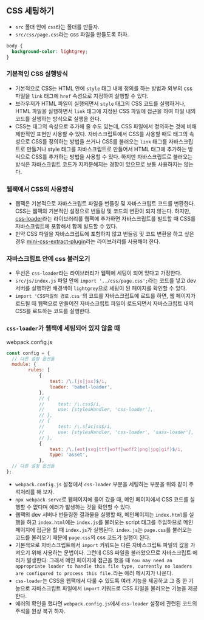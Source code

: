 ## CSS 세팅하기

- `src` 폴더 안에 `css`라는 폴더를 만들자.
- `src/css/page.css`라는 css 파일을 만들도록 하자.

```css
body {
  background-color: lightgrey;
}
```

### 기본적인 CSS 실행방식

- 기본적으로 CSS는 HTML 안에 `style` 태그 내에 정의를 하는 방법과 외부의 css 파일을 `link` 태그에 `href` 속성으로 지정하여 실행할 수 있다.
- 브라우저가 HTML 파일이 실행되면서 `style` 태그의 CSS 코드를 실행하거나, HTML 파일을 실행하면서 `link` 태그에 지정된 CSS 파일에 접근을 하여 파일 내의 코드를 실행하는 방식으로 실행을 한다.
- CSS는 태그의 속성으로 추가해 줄 수도 있는데, CSS 파일에서 정의하는 것에 비해 제한적인 표현만 사용할 수 있다. 자바스크립트에서 CSS를 사용할 때도 태그의 속성으로 CSS를 정의하는 방법을 쓰거나 CSS를 불러오는 `link` 태그를 자바스크립트로 만들거나 style 태그를 자바스크립트로 만들어서 HTML 태그에 추가하는 방식으로 CSS를 추가하는 방법을 사용할 수 있다. 하지만 자바스크립트로 불러오는 방식은 자바스크립트 코드가 지저분해지는 경향이 있으므로 보통 사용하지는 않는다.

### 웹팩에서 CSS의 사용방식

- 웹팩은 기본적으로 자바스크립트 파일을 번들링 및 자바스크립트 코드를 변환한다. CSS는 웹팩의 기본적인 설정으로 번들링 및 코드의 변환이 되지 않는다. 하지만, [css-loader](https://github.com/webpack-contrib/css-loader)라는 라이브러리를 웹팩에 추가하면 자바스크립트를 빌드할 때 CSS를 자바스크립트에 포함해서 함께 빌드할 수 있다.
- 만약 CSS 파일을 자바스크립트에 포함하지 않고 번들링 및 코드 변환을 하고 싶은 경우 [mini-css-extract-plugin](https://github.com/webpack-contrib/mini-css-extract-plugin)라는 라이브러리를 사용해야 한다.

### 자바스크립트 안에 css 불러오기

- 우선은 `css-loader`라는 라이브러리가 웹팩에 세팅이 되어 있다고 가정한다.
- `src/js/index.js` 파일 안에 `import '../css/page.css';`라는 코드를 넣고 dev 서버를 실행하면 배경색이 `lightgrey`으로 세팅이 된 페이지를 확인할 수 있다.
- `import 'CSS파일의 경로.css'`의 코드를 자바스크립트에 로드를 하면, 웹 페이지가 로드될 때 웹팩으로 만들어진 자바스크립트 파일이 로드되면서 자바스크립트 내의 CSS를 로드하는 코드를 실행한다.

### `css-loader`가 웹팩에 세팅되어 있지 않을 때

webpack.config.js

```js
const config = {
  // 다른 설정 옵션들
  module: {
        rules: [
            {
                test: /\.(js|jsx)$/i,
                loader: 'babel-loader',
            },
            // {
            //     test: /\.css$/i,
            //     use: [stylesHandler, 'css-loader'],
            // },
            // {
            //     test: /\.s[ac]ss$/i,
            //     use: [stylesHandler, 'css-loader', 'sass-loader'],
            // },
            {
                test: /\.(eot|svg|ttf|woff|woff2|png|jpg|gif)$/i,
                type: 'asset',
            },
  // 다른 설정 옵션들
};
```

- `webpack.config.js` 설정에서 `css-loader` 부분을 세팅하는 부분을 위와 같이 주석처리를 해 보자.
- `npx webpack serve`로 웹페이지에 들어 갔을 때, 메인 페이지에서 CSS 코드를 실행할 수 없다며 에러가 발생하는 것을 확인할 수 있다.
- 웹팩의 dev 서버나 번들링한 결과물을 실행할 때, 메인페이지는 `index.html`를 실행을 하고 `index.html`에는 `index.js`를 불러오는 script 태그를 주입하므로 메인페이지에 접근을 할 때 `index.js`가 실행된다. `index.js`는 `page.css`를 불러오는 코드를 불러오기 때문에 `page.css`의 css 코드가 실행이 된다.
- 기본적으로 자바스크립트에서 `import` 키워드는 다른 자바스크립트 파일의 값을 가져오기 위해 사용하는 문법이다. 그런데 CSS 파일을 불러왔으므로 자바스크립트 에러가 발생한다. 그래서 메인 페이지에 접근을 했을 때 `You may need an appropriate loader to handle this file type, currently no loaders are configured to process this file.`라는 에러 메시지가 나온다.
- `css-loader`는 CSS을 웹팩에서 다룰 수 있도록 여러 기능을 제공하고 그 중 한 기능으로 자바스크립트 파일에서 `import` 키워드로 CSS 파일을 불러오는 기능을 제공한다.
- 에러의 확인을 했다면 `webpack.config.js`에서 `css-loader` 설정에 관련된 코드의 주석을 원상 복귀 하자.
